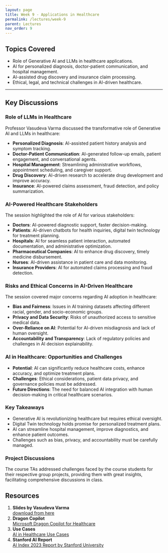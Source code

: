 ```yaml
---
layout: page
title: Week 9 - Applications in Healthcare
permalink: /lectures/week-9
parent: Lectures
nav_order: 9
---
```


## Topics Covered  
- Role of Generative AI and LLMs in healthcare applications.  
- AI for personalized diagnosis, doctor-patient communication, and hospital management.  
- AI-assisted drug discovery and insurance claim processing.  
- Ethical, legal, and technical challenges in AI-driven healthcare.  

---

## Key Discussions  

### Role of LLMs in Healthcare  
Professor Vasudeva Varma discussed the transformative role of Generative AI and LLMs in healthcare:  
- **Personalized Diagnosis**: AI-assisted patient history analysis and symptom tracking.  
- **Doctor-Patient Communication**: AI-generated follow-up emails, patient engagement, and conversational agents.  
- **Hospital Management**: Streamlining administrative workflows, appointment scheduling, and caregiver support.  
- **Drug Discovery**: AI-driven research to accelerate drug development and improve accuracy.  
- **Insurance**: AI-powered claims assessment, fraud detection, and policy summarization.  

### AI-Powered Healthcare Stakeholders  
The session highlighted the role of AI for various stakeholders:  
- **Doctors**: AI-powered diagnostic support, faster decision-making.  
- **Patients**: AI-driven chatbots for health inquiries, digital twin technology for treatment planning.  
- **Hospitals**: AI for seamless patient interaction, automated documentation, and administrative optimization.  
- **Pharmaceutical Companies**: AI to enhance drug discovery, timely medicine disbursement.  
- **Nurses**: AI-driven assistance in patient care and data monitoring.  
- **Insurance Providers**: AI for automated claims processing and fraud detection.  

### Risks and Ethical Concerns in AI-Driven Healthcare  
The session covered major concerns regarding AI adoption in healthcare:  
- **Bias and Fairness**: Issues in AI training datasets affecting different racial, gender, and socio-economic groups.  
- **Privacy and Data Security**: Risks of unauthorized access to sensitive medical data.  
- **Over-Reliance on AI**: Potential for AI-driven misdiagnosis and lack of human oversight.  
- **Accountability and Transparency**: Lack of regulatory policies and challenges in AI decision explainability.  

### AI in Healthcare: Opportunities and Challenges  
- **Potential**: AI can significantly reduce healthcare costs, enhance accuracy, and optimize treatment plans.  
- **Challenges**: Ethical considerations, patient data privacy, and governance policies must be addressed.  
- **Future Directions**: The need for balanced AI integration with human decision-making in critical healthcare scenarios.  

### Key Takeaways  
- Generative AI is revolutionizing healthcare but requires ethical oversight.  
- Digital Twin technology holds promise for personalized treatment plans.  
- AI can streamline hospital management, improve diagnostics, and enhance patient outcomes.  
- Challenges such as bias, privacy, and accountability must be carefully managed.  

### Project Discussions
The course TAs addressed challenges faced by the course students for their respective group projects, providing them with great insights, facilitating comprehensive discussions in class.

## Resources

1. **Slides by Vasudeva Varma**  
   [download from here](https://github.com/ApplicationsOfLanguageModels/course-website-S2025/blob/main/assets/%20slides/Week9-Healtcare.pdf)  
2. **Dragon Copilot**  
   [Microsoft Dragon Copilot for Healthcare](https://www.microsoft.com/en-us/health-solutions/clinical-workflow/dragon-copilot)  
3. **Use Cases**  
   [AI in Healthcare Use Cases](https://itrexgroup.com/blog/top-generative-ai-in-healthcare-use-cases/)  
4. **Stanford AI Report**  
   [AI Index 2023 Report by Stanford University](https://aiindex.stanford.edu/report/)  

